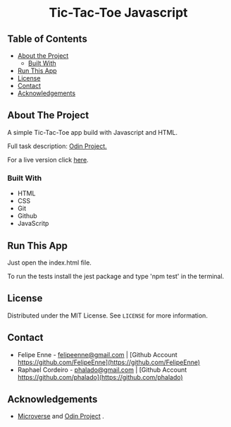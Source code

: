 <br />
<h1 align="center">Tic-Tac-Toe Javascript</h1>


<!-- TABLE OF CONTENTS -->


## Table of Contents

* [About the Project](#about-the-project)
  * [Built With](#built-with)
* [Run This App](#run-this-app)
* [License](#license)
* [Contact](#contact)
* [Acknowledgements](#acknowledgements)


<!-- ABOUT THE PROJECT -->
## About The Project

A simple Tic-Tac-Toe app build with Javascript and HTML.


Full task description: <a href="https://www.theodinproject.com/courses/javascript/lessons/tic-tac-toe-javascript"> Odin Project.</a>


For a live version click [here](https://raw.githack.com/FelipeEnne/Tic-Tac-Toe-JavaScript/development/index.html).


### Built With 

* HTML
* CSS
* Git
* Github
* JavaScritp


## Run This App

<p>Just open the index.html file.</p>

<p>To run the tests install the jest package and type 'npm test' in the terminal.


## License

Distributed under the MIT License. See `LICENSE` for more information.

<!-- CONTACT -->
## Contact
* Felipe Enne - felipeenne@gmail.com | [Github Account https://github.com/FelipeEnne](https://github.com/FelipeEnne)
* Raphael Cordeiro - phalado@gmail.com | [Github Account https://github.com/phalado](https://github.com/phalado)

<!-- ACKNOWLEDGEMENTS -->
## Acknowledgements

* <a href="https://www.microverse.org/"> Microverse</a>  and <a href="https://www.theodinproject.com/"> Odin Project</a> .
